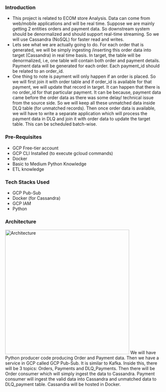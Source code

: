 ### Introduction
- This project is related to ECOM store Analysis. Data can come from web/mobile applications and will be real time. Suppose we are mainly getting 2 entities orders and payment data. So downstream system should be denormalized and should support real-time streaming. So we will use Cassandra (NoSQL) for faster read and writes.
- Lets see what we are actually going to do. For each order that is generated, we will be simply ingesting /inserting this order data into target (Cassandra) in real time basis. In target, the table will be denormalized, i.e, one table will contain both order and payment details. Payment data will be generated for each order. Each payment_id should be related to an order_id.
- One thing to note is payment will only happen if an order is placed. So we will first join it with order table and if order_id is available for that payment, we will update that record in target. It can happen that there is no order_id for that particular payment. It can be because, payment data came before the order data as there was some delay/ technical issue from the source side. So we will keep all these unmatched data inside DLQ table (for unmatched records). Then once order data is available, we will have to write a separate application which will process the payment data in DLQ and join it with order data to update the target table. This can be scheduled batch-wise.

### Pre-Requisites
- GCP Free-tier account
- GCP CLI Installed (to execute gcloud commands)
- Docker
- Basic to Medium Python Knowledge
- ETL knowledge

### Tech Stacks Used
- GCP Pub-Sub
- Docker (for Cassandra)
- GCP IAM
- Python

### Architecture
<img width="400" alt="Architecture" src="https://github.com/LavanyaEV/BigData-Enginering-Projects/assets/48172931/11e550b3-ffb8-403e-8207-e17d03393c53">
We will have Python producer code producing Order and Payment data. Then we have a service in GCP called GCP Pub-Sub. It is similar to Kafka. Inside this, there will be 3 topics: Orders, Payments and DLQ_Payments. Then there will be Order consumer which will simply ingest the data to Cassandra. Payment consumer will ingest the valid data into Cassandra and unmatched data to DLQ_payment table. Cassandra will be hosted in Docker. 



